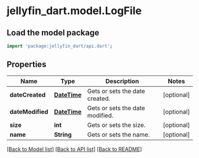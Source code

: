 # jellyfin_dart.model.LogFile

## Load the model package
```dart
import 'package:jellyfin_dart/api.dart';
```

## Properties
Name | Type | Description | Notes
------------ | ------------- | ------------- | -------------
**dateCreated** | [**DateTime**](DateTime.md) | Gets or sets the date created. | [optional] 
**dateModified** | [**DateTime**](DateTime.md) | Gets or sets the date modified. | [optional] 
**size** | **int** | Gets or sets the size. | [optional] 
**name** | **String** | Gets or sets the name. | [optional] 

[[Back to Model list]](../README.md#documentation-for-models) [[Back to API list]](../README.md#documentation-for-api-endpoints) [[Back to README]](../README.md)


